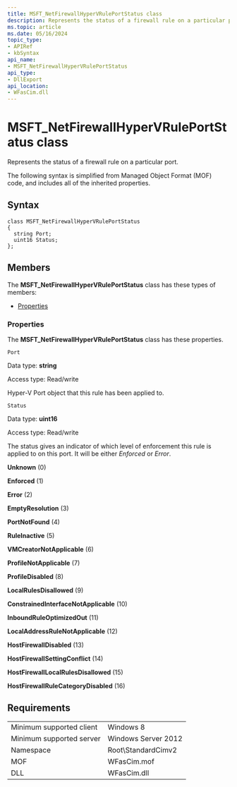 ```yaml
---
title: MSFT_NetFirewallHyperVRulePortStatus class
description: Represents the status of a firewall rule on a particular port.
ms.topic: article
ms.date: 05/16/2024
topic_type: 
- APIRef
- kbSyntax
api_name: 
- MSFT_NetFirewallHyperVRulePortStatus
api_type: 
- DllExport
api_location: 
- WFasCim.dll
---
```


# MSFT_NetFirewallHyperVRulePortStatus class

Represents the status of a firewall rule on a particular port.

The following syntax is simplified from Managed Object Format (MOF) code, and includes all of the inherited properties.

## Syntax

```syntax
class MSFT_NetFirewallHyperVRulePortStatus
{
  string Port;
  uint16 Status;
};
```

## Members

The **MSFT_NetFirewallHyperVRulePortStatus** class has these types of members:

- [Properties](#properties)

### Properties

The **MSFT_NetFirewallHyperVRulePortStatus** class has these properties.

`Port`

Data type: **string**

Access type: Read/write

Hyper-V Port object that this rule has been applied to.

`Status`

Data type: **uint16**

Access type: Read/write

The status gives an indicator of which level of enforcement this rule is applied to on this port. It will be either *Enforced* or *Error*.

**Unknown** (0)

**Enforced** (1)

**Error** (2)

**EmptyResolution** (3)

**PortNotFound** (4)

**RuleInactive** (5)

**VMCreatorNotApplicable** (6)

**ProfileNotApplicable** (7)

**ProfileDisabled** (8)

**LocalRulesDisallowed** (9)

**ConstrainedInterfaceNotApplicable** (10)

**InboundRuleOptimizedOut** (11)

**LocalAddressRuleNotApplicable** (12)

**HostFirewallDisabled** (13)

**HostFirewallSettingConflict** (14)

**HostFirewallLocalRulesDisallowed** (15)

**HostFirewallRuleCategoryDisabled** (16)

## Requirements

| | |
|-|-|
| Minimum supported client | Windows 8 |
| Minimum supported server | Windows Server 2012 |
| Namespace | Root\\StandardCimv2 |
| MOF | WFasCim.mof |
| DLL | WFasCim.dll |
